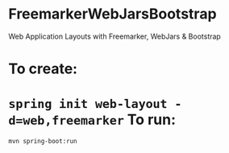 # FreemarkerWebJarsBootstrap
Web Application Layouts with Freemarker, WebJars &amp; Bootstrap

To create:
==========
  `spring init web-layout -d=web,freemarker`
To run:
=======
  `mvn spring-boot:run`
